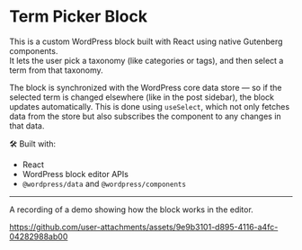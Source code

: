 # Term Picker Block

This is a custom WordPress block built with React using native Gutenberg components.  
It lets the user pick a taxonomy (like categories or tags), and then select a term from that taxonomy.

The block is synchronized with the WordPress core data store — so if the selected term is changed elsewhere (like in the post sidebar), the block updates automatically. This is done using `useSelect`, which not only fetches data from the store but also subscribes the component to any changes in that data.

🛠 Built with:

-   React
-   WordPress block editor APIs
-   `@wordpress/data` and `@wordpress/components`

---

A recording of a demo showing how the block works in the editor.

https://github.com/user-attachments/assets/9e9b3101-d895-4116-a4fc-04282988ab00

